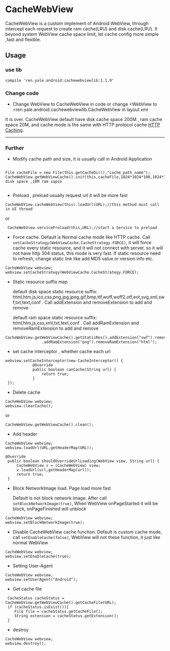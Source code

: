 # CacheWebView

  CacheWebView is a custom implement of Android WebView, through intercept each request to create ram cache(LRU) and disk cache(LRU). It beyond system WebView cache space
  limit, let cache config more simple ,fast and flexible.

## Usage

### use lib

```
compile 'ren.yale.android:cachewebviewlib:1.1.9'
```

### Change code

 - Change WebView to CacheWebView in code or change <WebView to <ren.yale.android.cachewebviewlib.CacheWebView in layout xml

  It is over. CacheWebView default have disk cache space 200M , ram cache space 20M, and cache mode is the same with HTTP protocol cache [HTTP Caching](http://www.cnblogs.com/ppoo24/p/5963037.html).

---

### Further

 - Modify cache path and size, it is usually call in Android Application

 ```

File cacheFile = new File(this.getCacheDir(),"cache_path_name");
CacheWebView.getWebViewCache().init(this,cacheFile,1024*1024*100,1024*1024*10).enableDebug(true);//100M disk space ,10M ram sapce


 ```

- Preload , preload usually request url it will be more fast

```
CacheWebView.cacheWebView(this).loadUrl(URL);//this method must call in UI thread

```

or

```
 CacheWebView.servicePreload(this,URL);//start a Service to preload
```

- Force cache. Default is Normal cache mode like HTTP cache. Call `setCacheStrategy(WebViewCache.CacheStrategy.FORCE)`, it will force cache every static resource, and it will not connect with server, so it
will not have http 304 status, this mode is very fast. If static resource need to refresh, change static link like add MD5 value or version info etc.


```
CacheWebView webview;
webview.setCacheStrategy(WebViewCache.CacheStrategy.FORCE);

```

- Static resource suffix map

  default disk space static resource suffix:  html,htm,js,ico,css,png,jpg,jpeg,gif,bmp,ttf,woff,woff2,otf,eot,svg,xml,swf,txt,text,conf . Call addExtension and removeExtension to add and remove

  default ram space static resource suffix:  html,htm,js,css,xml,txt,text,conf . Call addRamExtension and removeRamExtension to add and remove


```
CacheWebView.getWebViewCache().getStaticRes().addExtension("swf").removeExtension("svg")
                .addRamExtension("png").removeRamExtension("html");
```


- set cache interceptor , whether cache each url

```
webview.setCacheInterceptor(new CacheInterceptor() {
            @Override
            public boolean canCache(String url) {
                return true;
            }
 });

```

- Delete cache

```
CacheWebView webview;
webview.clearCache();

```

or

```
CacheWebView.getWebViewCache().clean();
```

- Add header

```
CacheWebView webview;
webview.loadUrl(URL,getHeaderMap(URL));
```

```
@Override
 public boolean shouldOverrideUrlLoading(WebView view, String url) {
     CacheWebView v = (CacheWebView) view;
     v.loadUrl(url,getHeaderMap(url));
     return true;
 }
```

- Block NetworkImage load. Page load more fast

  Default is not block network image. After call `setBlockNetworkImage(true)`, When WebView onPageStarted it will be block, onPageFinished will unblock

```
CacheWebView webview;
webview.setBlockNetworkImage(true);
```

- Disable CacheWebView cache function. Default is custom cache mode, call `setEnableCache(false)`, WebView will not these function, it just like normal WebView

```
CacheWebView webview;
webview.setEnableCache(true);
```

- Setting User-Agent

```
CacheWebView webview;
webview.setUserAgent("Android");
```

- Get cache file

```
 CacheStatus cacheStatus = CacheWebView.getWebViewCache().getCacheFile(URL);
 if (cacheStatus.isExist()){
    File file = cacheStatus.getCacheFile();
    String extension = cacheStatus.getExtension();
 }
```

- destroy

```
CacheWebView webview;
webview.destroy();

```